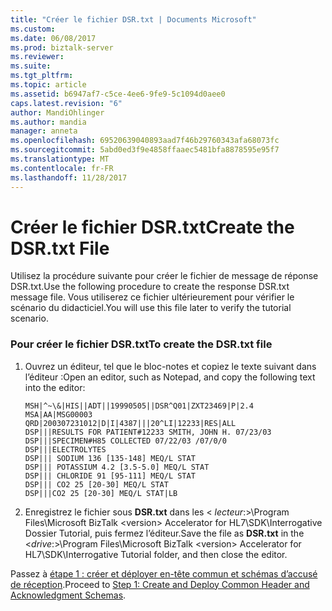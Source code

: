 ```yaml
---
title: "Créer le fichier DSR.txt | Documents Microsoft"
ms.custom: 
ms.date: 06/08/2017
ms.prod: biztalk-server
ms.reviewer: 
ms.suite: 
ms.tgt_pltfrm: 
ms.topic: article
ms.assetid: b6947af7-c5ce-4ee6-9fe9-5c1094d0aee0
caps.latest.revision: "6"
author: MandiOhlinger
ms.author: mandia
manager: anneta
ms.openlocfilehash: 69520639040893aad7f46b29760343afa68073fc
ms.sourcegitcommit: 5abd0ed3f9e4858ffaaec5481bfa8878595e95f7
ms.translationtype: MT
ms.contentlocale: fr-FR
ms.lasthandoff: 11/28/2017
---
```

# <a name="create-the-dsrtxt-file"></a><span data-ttu-id="f590e-102">Créer le fichier DSR.txt</span><span class="sxs-lookup"><span data-stu-id="f590e-102">Create the DSR.txt File</span></span>
<span data-ttu-id="f590e-103">Utilisez la procédure suivante pour créer le fichier de message de réponse DSR.txt.</span><span class="sxs-lookup"><span data-stu-id="f590e-103">Use the following procedure to create the response DSR.txt message file.</span></span> <span data-ttu-id="f590e-104">Vous utiliserez ce fichier ultérieurement pour vérifier le scénario du didacticiel.</span><span class="sxs-lookup"><span data-stu-id="f590e-104">You will use this file later to verify the tutorial scenario.</span></span>  
  
### <a name="to-create-the-dsrtxt-file"></a><span data-ttu-id="f590e-105">Pour créer le fichier DSR.txt</span><span class="sxs-lookup"><span data-stu-id="f590e-105">To create the DSR.txt file</span></span>  
  
1.  <span data-ttu-id="f590e-106">Ouvrez un éditeur, tel que le bloc-notes et copiez le texte suivant dans l’éditeur :</span><span class="sxs-lookup"><span data-stu-id="f590e-106">Open an editor, such as Notepad, and copy the following text into the editor:</span></span>  
  
    ```  
    MSH|^~\&|HIS||ADT||19990505||DSR^Q01|ZXT23469|P|2.4  
    MSA|AA|MSG00003  
    QRD|200307231012|D|I|4387|||20^LI|12233|RES|ALL  
    DSP|||RESULTS FOR PATIENT#12233 SMITH, JOHN H. 07/23/03  
    DSP|||SPECIMEN#H85 COLLECTED 07/22/03 /07/0/0  
    DSP|||ELECTROLYTES  
    DSP||| SODIUM 136 [135-148] MEQ/L STAT  
    DSP||| POTASSIUM 4.2 [3.5-5.0] MEQ/L STAT  
    DSP||| CHLORIDE 91 [95-111] MEQ/L STAT  
    DSP||| CO2 25 [20-30] MEQ/L STAT  
    DSP|||CO2 25 [20-30] MEQ/L STAT|LB  
    ```  
  
2.  <span data-ttu-id="f590e-107">Enregistrez le fichier sous **DSR.txt** dans les \< *lecteur*:\>\Program Files\Microsoft BizTalk \<version\> Accelerator for HL7\SDK\Interrogative Dossier Tutorial, puis fermez l’éditeur.</span><span class="sxs-lookup"><span data-stu-id="f590e-107">Save the file as **DSR.txt** in the \<*drive*:\>\Program Files\Microsoft BizTalk \<version\> Accelerator for HL7\SDK\Interrogative Tutorial folder, and then close the editor.</span></span>  
  
 <span data-ttu-id="f590e-108">Passez à [étape 1 : créer et déployer en-tête commun et schémas d’accusé de réception](../../adapters-and-accelerators/accelerator-hl7/step-1-create-and-deploy-common-header-and-acknowledgment-schemas.md).</span><span class="sxs-lookup"><span data-stu-id="f590e-108">Proceed to [Step 1: Create and Deploy Common Header and Acknowledgment Schemas](../../adapters-and-accelerators/accelerator-hl7/step-1-create-and-deploy-common-header-and-acknowledgment-schemas.md).</span></span>